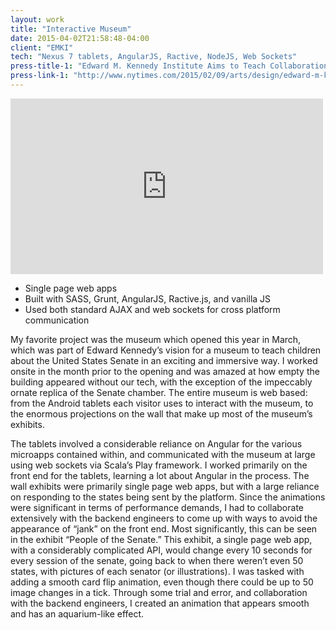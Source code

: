 ```yaml
---
layout: work
title: "Interactive Museum"
date: 2015-04-02T21:58:48-04:00
client: "EMKI"
tech: "Nexus 7 tablets, AngularJS, Ractive, NodeJS, Web Sockets"
press-title-1: "Edward M. Kennedy Institute Aims to Teach Collaboration"
press-link-1: "http://www.nytimes.com/2015/02/09/arts/design/edward-m-kennedy-institute-aims-to-teach-collaboration.html"
---
```


<iframe src="https://player.vimeo.com/video/123413904?color=c9ff23&title=0&byline=0&portrait=0" width="500" height="281" frameborder="0" webkitallowfullscreen mozallowfullscreen allowfullscreen></iframe>

 - Single page web apps
 - Built with SASS, Grunt, AngularJS, Ractive.js, and vanilla JS
 - Used both standard AJAX and web sockets for cross platform communication

My favorite project was the museum which opened this year in March, which was part of Edward Kennedy’s vision for a museum to teach children about the United States Senate in an exciting and immersive way. I worked onsite in the month prior to the opening and was amazed at how empty the building appeared without our tech, with the exception of the impeccably ornate replica of the Senate chamber. The entire museum is web based: from the Android tablets each visitor uses to interact with the museum, to the enormous projections on the wall that make up most of the museum’s exhibits.

The tablets involved a considerable reliance on Angular for the various microapps contained within, and communicated with the museum at large using web sockets via Scala’s Play framework. I worked primarily on the front end for the tablets, learning a lot about Angular in the process. The wall exhibits were primarily single page web apps, but with a large reliance on responding to the states being sent by the platform. Since the animations were significant in terms of performance demands, I had to collaborate extensively with the backend engineers to come up with ways to avoid the appearance of “jank” on the front end. Most significantly, this can be seen in the exhibit “People of the Senate.” This exhibit, a single page web app, with a considerably complicated API, would change every 10 seconds for every session of the senate, going back to when there weren’t even 50 states, with pictures of each senator (or illustrations). I was tasked with adding a smooth card flip animation, even though there could be up to 50 image changes in a tick. Through some trial and error, and collaboration with the backend engineers, I created an animation that appears smooth and has an aquarium-like effect.

